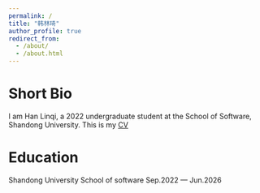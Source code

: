 ```yaml
---
permalink: /
title: "韩林琦"
author_profile: true
redirect_from: 
  - /about/
  - /about.html
---
```


Short Bio
======
I am Han Linqi, a 2022 undergraduate student at the School of Software, Shandong University. This is my [CV](https://github.com/Linqi-Han/Linqi-Han.github.io/blob/master/files/cv.pdf)

Education
======
Shandong University School of software Sep.2022 — Jun.2026 

